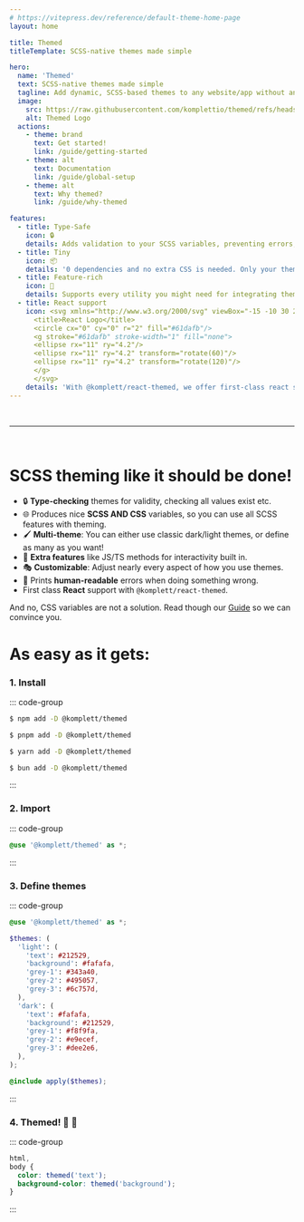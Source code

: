 ```yaml
---
# https://vitepress.dev/reference/default-theme-home-page
layout: home

title: Themed
titleTemplate: SCSS-native themes made simple

hero:
  name: 'Themed'
  text: SCSS-native themes made simple
  tagline: Add dynamic, SCSS-based themes to any website/app without any struggle.
  image:
    src: https://raw.githubusercontent.com/komplettio/themed/refs/heads/main/assets/themed-logo.png
    alt: Themed Logo
  actions:
    - theme: brand
      text: Get started!
      link: /guide/getting-started
    - theme: alt
      text: Documentation
      link: /guide/global-setup
    - theme: alt
      text: Why themed?
      link: /guide/why-themed

features:
  - title: Type-Safe
    icon: 🔒
    details: Adds validation to your SCSS variables, preventing errors, half-defined themes and so on!
  - title: Tiny
    icon: 📦
    details: '0 dependencies and no extra CSS is needed. Only your theme is included in the build!'
  - title: Feature-rich
    icon: 🚀
    details: Supports every utility you might need for integrating themes into your app nicely.
  - title: React support
    icon: <svg xmlns="http://www.w3.org/2000/svg" viewBox="-15 -10 30 20">
      <title>React Logo</title>
      <circle cx="0" cy="0" r="2" fill="#61dafb"/>
      <g stroke="#61dafb" stroke-width="1" fill="none">
      <ellipse rx="11" ry="4.2"/>
      <ellipse rx="11" ry="4.2" transform="rotate(60)"/>
      <ellipse rx="11" ry="4.2" transform="rotate(120)"/>
      </g>
      </svg>
    details: 'With @komplett/react-themed, we offer first-class react support.'
---
```


<script setup>
  import ReactLogo from '.vitepress/theme/components/ReactLogo.vue'
</script>

<br />

---

<br />

# SCSS theming like it should be done!

- 🔒 **Type-checking** themes for validity, checking all values exist etc.
- 🌐 Produces nice **SCSS AND CSS** variables, so you can use all SCSS features with theming.
- 🖌 **Multi-theme**: You can either use classic dark/light themes, or define as many as you want!
- 🚀 **Extra features** like JS/TS methods for interactivity built in.
- 🎭 **Customizable**: Adjust nearly every aspect of how you use themes.
- 🌈 Prints **human-readable** errors when doing something wrong.
- <ReactLogo /> First class **React** support with `@komplett/react-themed`.

And no, CSS variables are not a solution. Read though our [Guide](/guide/why-themed) so we can convince you.

# As easy as it gets:

### 1. Install

::: code-group

```sh [npm]
$ npm add -D @komplett/themed
```

```sh [pnpm]
$ pnpm add -D @komplett/themed
```

```sh [yarn]
$ yarn add -D @komplett/themed
```

```sh [bun]
$ bun add -D @komplett/themed
```

:::

### 2. Import

::: code-group

```scss [style.scss] {1}
@use '@komplett/themed' as *;
```

:::

### 3. Define themes

::: code-group

```scss [style.scss] {3-20}
@use '@komplett/themed' as *;

$themes: (
  'light': (
    'text': #212529,
    'background': #fafafa,
    'grey-1': #343a40,
    'grey-2': #495057,
    'grey-3': #6c757d,
  ),
  'dark': (
    'text': #fafafa,
    'background': #212529,
    'grey-1': #f8f9fa,
    'grey-2': #e9ecef,
    'grey-3': #dee2e6,
  ),
);

@include apply($themes);
```

:::

### 4. Themed! :tada: :rocket:

::: code-group

```scss [style.scss] {23-27}
html,
body {
  color: themed('text');
  background-color: themed('background');
}
```

:::
